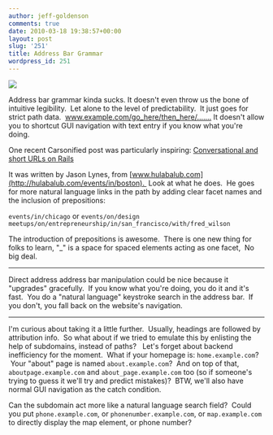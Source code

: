 ```yaml
---
author: jeff-goldenson
comments: true
date: 2010-03-18 19:38:57+00:00
layout: post
slug: '251'
title: Address Bar Grammar
wordpress_id: 251
---
```


[![](http://librarylab.law.harvard.edu/blog/wp-content/uploads/2010/03/grammar1.jpg)](http://librarylab.law.harvard.edu/blog/wp-content/uploads/2010/03/grammar1.jpg)

Address bar grammar kinda sucks. It doesn't even throw us the bone of intuitive legibility.  Let alone to the level of predictability.  It just goes for strict path data.  www.example.com/go_here/then_here/.……
It doesn't allow you to shortcut GUI navigation with text entry if you know what you're doing.

One recent Carsonified post was particularly inspiring: [Conversational and short URLs on Rails](http://carsonified.com/blog/dev/conversational-and-short-urls-on-rails/)

It was written by Jason Lynes, from [www.hulabalub.com](http://hulabalub.com/events/in/boston).  Look at what he does.  He goes for more natural language links in the path by adding clear facet names and the inclusion of prepositions:

```events/in/chicago``` or ```events/on/design
meetups/on/entrepreneurship/in/san_francisco/with/fred_wilson```

The introduction of prepositions is awesome.  There is one new thing for folks to learn, "_" is a space for spaced elements acting as one facet,  No big deal.

***

Direct address address bar manipulation could be nice because it "upgrades" gracefully.  If you know what you're doing, you do it and
it's fast.  You do a "natural language" keystroke search in the address bar.  If you don't, you fall back on the website's navigation.

***

I'm curious about taking it a little further.  Usually, headings are followed by attribution info.  So what about if we tried to emulate this by enlisting the help of subdomains, instead of paths?   Let's forget about backend inefficiency for the moment.  What if your homepage is: ```home.example.com```?  Your "about" page is named ```about.example.com```?  And on top of that, ```aboutpage.example.com``` and ```about_page.example.com``` too (so if someone's trying to guess it we'll try and predict mistakes)?  BTW, we'll also have normal GUI navigation as the catch condition.

Can the subdomain act more like a natural language search field?  Could you put ```phone.example.com```, or ```phonenumber.example.com```, or
```map.example.com``` to directly display the map element, or phone number?
